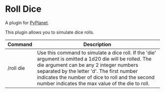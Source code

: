 # Roll Dice

A plugin for [PyPlanet](https://pypla.net/).

This plugin allows you to simulate dice rolls.

|Command    |Description|
|-----------|-----------|
| /roll die | Use this command to simulate a dice roll. If the 'die' argument is omitted a 1d20 die will be rolled. The die argument can be any 2 integer numbers separated by the letter 'd'. The first number indicates the number of dice to roll and the second number indicates the max value of the die to roll. |
